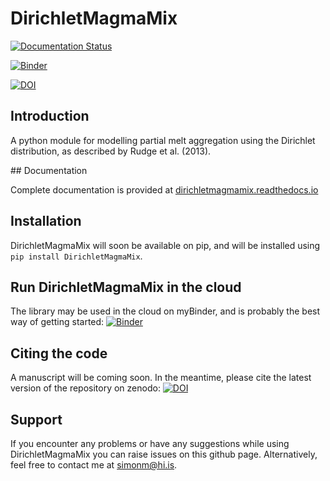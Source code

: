 # DirichletMagmaMix

[![Documentation Status](https://readthedocs.org/projects/dirichletmagmamix/badge/?version=latest)](https://dirichletmagmamix.readthedocs.io/en/latest/?badge=latest)

[![Binder](https://mybinder.org/badge_logo.svg)](https://mybinder.org/v2/gh/simonwmatthews/DirichletMagmaMix/HEAD?labpath=tutorials%2Ftutorial1.ipynb)

[![DOI](https://zenodo.org/badge/402828732.svg)](https://zenodo.org/badge/latestdoi/402828732)

## Introduction

A python module for modelling partial melt aggregation using the Dirichlet distribution, as described by Rudge et al. (2013).

## Documentation

Complete documentation is provided at [dirichletmagmamix.readthedocs.io](https://dirichletmagmamix.readthedocs.io)

## Installation

DirichletMagmaMix will soon be available on pip, and will be installed using `pip install DirichletMagmaMix`.

## Run DirichletMagmaMix in the cloud

The library may be used in the cloud on myBinder, and is probably the best way of getting started:
[![Binder](https://mybinder.org/badge_logo.svg)](https://mybinder.org/v2/gh/simonwmatthews/DirichletMagmaMix/HEAD?labpath=tutorials%2Ftutorial1.ipynb)

## Citing the code

A manuscript will be coming soon. In the meantime, please cite the latest version of the repository on zenodo:
[![DOI](https://zenodo.org/badge/402828732.svg)](https://zenodo.org/badge/latestdoi/402828732)

## Support

If you encounter any problems or have any suggestions while using DirichletMagmaMix you can raise
issues on this github page. Alternatively, feel free to contact me at simonm@hi.is.
